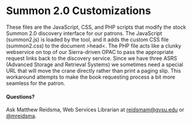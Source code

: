 # Summon 2.0 Customizations

These files are the JavaScript, CSS, and PHP scripts that modify the stock Summon 2.0 discovery interface for our patrons. The JavaScript (summon2.js) is loaded by the tool, and it adds the custom CSS file (summon2.css) to the document &gt;head&lt;. The PHP file acts like a clunky webservice on top of our Sierra-driven OPAC to pass the appropriate request links back to the discovery service. Since we have three ASRS (Advanced Storage and Retrieval Systems) we sometimes need a special URL that will move the crane directly rather than print a paging slip. This workaround attempts to make the book requesting process a bit more seamless for the patron.

#### Questions?

Ask Matthew Reidsma, Web Services Librarian at [reidsmam@gvsu.edu](mailto:reidsmam@gvsu.edu) or [@mreidsma](http://twitter.com/mreidsma).
